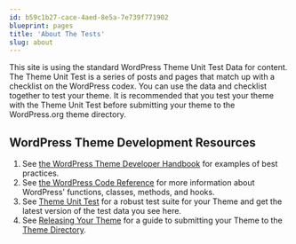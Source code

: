 ```yaml
---
id: b59c1b27-cace-4aed-8e5a-7e739f771902
blueprint: pages
title: 'About The Tests'
slug: about
---
```

This site is using the standard WordPress Theme Unit Test Data for content. The Theme Unit Test is a series of posts and pages that match up with a checklist on the WordPress codex. You can use the data and checklist together to test your theme. It is recommended that you test your theme with the Theme Unit Test before submitting your theme to the WordPress.org theme directory.

<h2>WordPress Theme Development Resources</h2>

<ol>
	<li>See <a href="https://developer.wordpress.org/themes/">the WordPress Theme Developer Handbook</a> for examples of best practices.</li>
	<li>See <a href="https://developer.wordpress.org/reference/">the WordPress Code Reference</a> for more information about WordPress' functions, classes, methods, and hooks.</li>
	<li>See <a href="https://codex.wordpress.org/Theme_Unit_Test">Theme Unit Test</a> for a robust test suite for your Theme and get the latest version of the test data you see here.</li>
	<li>See <a href="https://developer.wordpress.org/themes/release/">Releasing Your Theme</a> for a guide to submitting your Theme to the <a href="https://wordpress.org/themes/">Theme Directory</a>.</li>
</ol>